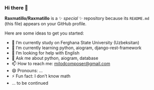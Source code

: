 ### Hi there 👋

**Raxmatillo/Raxmatillo** is a ✨ _special_ ✨ repository because its `README.md` (this file) appears on your GitHub profile.

Here are some ideas to get you started:

- 🔭 I’m currently study on Ferghana State University (Uzbeksitan)
- 🌱 I’m currently learning python, aiogram, django-rest-framework
- 🤔 I’m looking for help with English
- 💬 Ask me about python, aiogram, database
- 📫 How to reach me: milodcomposer@gmail.com
- 😄 Pronouns: ...
- ⚡ Fun fact: I don't know math
- ... to be continued
